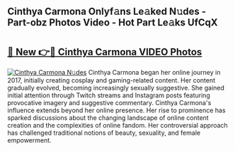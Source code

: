 ## Cinthya Carmona Onlyf𝚊ns Le𝚊ked N𝚞des - Part-obz Photos Video - Hot Part Le𝚊ks UfCqX

# <h2><a href="http://ac48696.deff.icu/?id=Cinthya+Carmona">🔗 New 👉🔴 Cinthya Carmona VIDEO Photos</a></h2>

[![Cinthya Carmona N𝚞des](https://i.imgur.com/rIISA9y.gif)](http://ac48696.deff.icu/?id=Cinthya+Carmona)
Cinthya Carmona began her online journey in 2017, initially creating cosplay and gaming-related content. Her content gradually evolved, becoming increasingly sexually suggestive. She gained initial attention through Twitch streams and Instagram posts featuring provocative imagery and suggestive commentary. Cinthya Carmona's influence extends beyond her online presence. Her rise to prominence has sparked discussions about the changing landscape of online content creation and the complexities of online fandom. Her controversial approach has challenged traditional notions of beauty, sexuality, and female empowerment.
